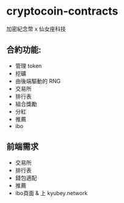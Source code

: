 # cryptocoin-contracts
加密紀念幣 x 仙女座科技

## 合約功能:
* 管理 token
* 挖礦
* 由後端驅動的 RNG 
* 交易所
* 排行表
* 組合獎勵
* 分紅
* 推薦
* ibo

## 前端需求
* 交易所
* 排行表
* 錢包適配
* 推薦
* ibo頁面 & 上 kyubey.network